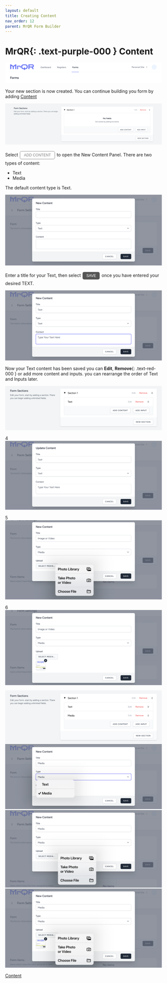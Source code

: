 ```yaml
---
layout: default
title: Creating Content
nav_order: 12
parent: MrQR Form Builder
---
```

<html>
<head>
<style>
.button {
  padding: 5px 12px;
  text-align: center;
  text-decoration: none;
  display: inline-block;
  font-size: 12px;
  margin: 4px 2px;
  cursor: pointer; }
.button1 {background-color: #555555;} /* Black */
.button2 {background-color: white;}
.button1 {color: white;}
.button2 {color: grey;}
.button1 {border: none;}
.button2 {border: 1px solid grey}
.button1 {border-radius: 5px;}
.button2 {border-radius: 5px;}
</style>
</head>
</html>

# **MrQR**{: .text-purple-000 } Content
![MrQR Form Builder](/assets/images/Forms/MrQR_Forms_Header.png "Header")

Your new section is now created. You can continue building you form by adding
[Content](https://docs.mrqr.me/FormBuilder/Content) 

![MrQR Form Builder](/assets/images/Forms/MrQR_Form_New_Section_Created.png "Created")

Select <button class="button button2">ADD CONTENT</button> to open the New Content Panel.
There are two types of content:
* Text
* Media

The default content type is Text.

![Content](/assets/images/Forms/MrQR_Forms_Content_New.png "New")

Enter a title for your Text, then select <button class="button button1">SAVE</button> once you have entered your desired TEXT.

![Content](/assets/images/Forms/MrQR_Forms_Content_Input_Text.png "Text")

Now your Text content has been saved you can **Edit**, **Remove**{: .text-red-000 } or add more content and inputs.
you can rearrange the order of Text and Inputs later.

![Content](/assets/images/Forms/MrQR_Forms_Content_Text_Added.png "Text Added")

4
![Content](/assets/images/Forms/MrQR_Forms_Content_Type_Text.png "Type - Text")

5
![Content](/assets/images/Forms/MrQR_Form_Content_Media_Select.png "Select")

6
![Content](/assets/images/Forms/MrQR_Form_Content_Media.png "Media")



![Content](/assets/images/Forms/MrQR_Forms_Content_Text_Media.png "Text & Media")
![Content](/assets/images/Forms/MrQR_Forms_Content_Type_Media.png "Type - Media")
![Content](/assets/images/Forms/MrQR_Forms_Content_Select_Media.png "Select Media")
![Content](/assets/images/Forms/MrQR_Forms_Content_Additional_Media.png "Additional Media")


[Content](https://docs.mrqr.me/FormBuilder/Content) 





